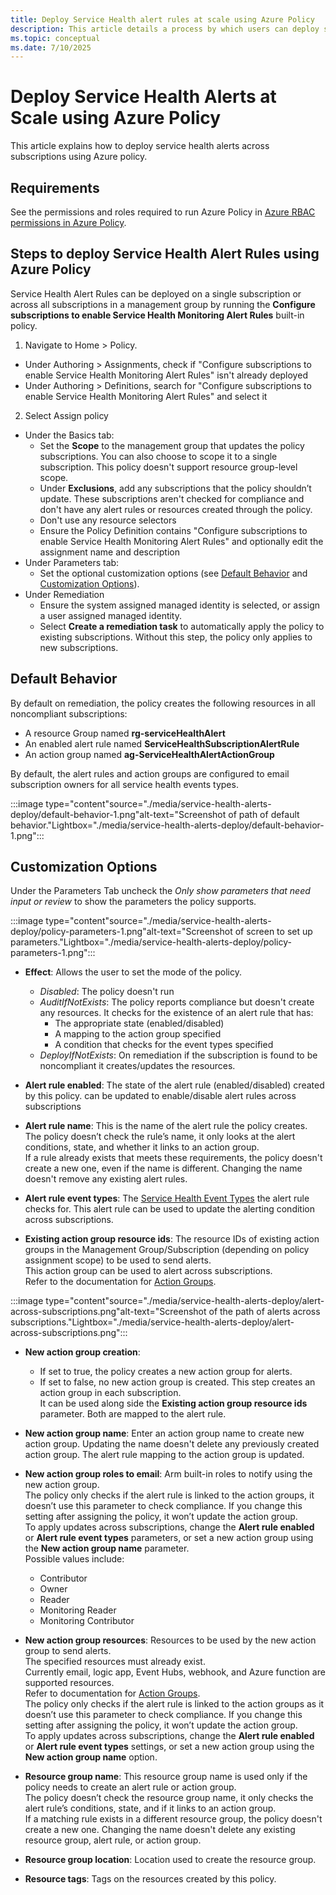 ```yaml
---
title: Deploy Service Health alert rules at scale using Azure Policy 
description: This article details a process by which users can deploy service health alerts across subscriptions via Azure policy.
ms.topic: conceptual
ms.date: 7/10/2025
---
```


# Deploy Service Health Alerts at Scale using Azure Policy


This article explains how to deploy service health alerts across subscriptions using Azure policy.

## Requirements

See the permissions and roles required to run Azure Policy in [Azure RBAC permissions in Azure Policy](/azure/governance/policy/overview#azure-rbac-permissions-in-azure-policy).

## Steps to deploy Service Health Alert Rules using Azure Policy

Service Health Alert Rules can be deployed on a single subscription or across all subscriptions in a management group by running the **Configure subscriptions to enable Service Health Monitoring Alert Rules** built-in policy.

1.  Navigate to Home > Policy. 
- Under Authoring > Assignments, check if "Configure subscriptions to enable Service Health Monitoring Alert Rules" isn't already deployed 
- Under Authoring > Definitions, search for "Configure subscriptions to enable Service Health Monitoring Alert Rules" and select it <!-- to be replaced by clicking link -->
2.  Select Assign policy 
- Under the Basics tab:
    - Set the **Scope** to the management group that updates the policy subscriptions. You can also choose to scope it to a single subscription. This policy doesn't support resource group-level scope.
    - Under **Exclusions**, add any subscriptions that the policy shouldn’t update. These subscriptions aren't checked for compliance and don't have any alert rules or resources created through the policy.
    - Don't use any resource selectors
    - Ensure the Policy Definition contains "Configure subscriptions to enable Service Health Monitoring Alert Rules" and optionally edit the assignment name and description
- Under Parameters tab: 
    - Set the optional customization options (see [Default Behavior](#default-behavior) and [Customization Options](#customization-options)).
- Under Remediation
    - Ensure the system assigned managed identity is selected, or assign a user assigned managed identity.
    - Select **Create a remediation task** to automatically apply the policy to existing subscriptions. Without this step, the policy only applies to new subscriptions.

## Default Behavior

By default on remediation, the policy creates the following resources in all noncompliant subscriptions: 
- A resource Group named **rg-serviceHealthAlert**
- An enabled alert rule named **ServiceHealthSubscriptionAlertRule** 
- An action group named **ag-ServiceHealthAlertActionGroup** 


By default, the alert rules and action groups are configured to email subscription owners for all service health events types.

:::image type="content"source="./media/service-health-alerts-deploy/default-behavior-1.png"alt-text="Screenshot of path of default behavior."Lightbox="./media/service-health-alerts-deploy/default-behavior-1.png":::


## Customization Options

Under the Parameters Tab uncheck the *Only show parameters that need input or review* to show the parameters the policy supports.

:::image type="content"source="./media/service-health-alerts-deploy/policy-parameters-1.png"alt-text="Screenshot of screen to set up parameters."Lightbox="./media/service-health-alerts-deploy/policy-parameters-1.png":::


- **Effect**: Allows the user to set the mode of the policy. <br>
    - *Disabled*: The policy doesn't run <br>
    - *AuditIfNotExists*: The policy reports compliance but doesn't create any resources. It checks for the existence of an alert rule that has:<br>
        - The appropriate state (enabled/disabled)<br>
        - A mapping to the action group specified<br>
        - A condition that checks for the event types specified<br>
    - *DeployIfNotExists*: On remediation if the subscription is found to be noncompliant it creates/updates the resources.

- **Alert rule enabled**: The state of the alert rule (enabled/disabled) created by this policy. can be updated to enable/disable alert rules across subscriptions

- **Alert rule name**: This is the name of the alert rule the policy creates. The policy doesn’t check the rule’s name, it only looks at the alert conditions, state, and whether it links to an action group. <br>If a rule already exists that meets these requirements, the policy doesn't create a new one, even if the name is different. Changing the name doesn't remove any existing alert rules.

- **Alert rule event types**: The [Service Health Event Types](./service-health-portal-update.md#service-health-events) the alert rule checks for. This alert rule can be used to update the alerting condition across subscriptions. 

- **Existing action group resource ids**: The resource IDs of existing action groups in the Management Group/Subscription (depending on policy assignment scope) to be used to send alerts.<br> This action group can be used to alert across subscriptions. <br>Refer to the documentation for [Action Groups](/azure/azure-monitor/alerts/action-groups). 

:::image type="content"source="./media/service-health-alerts-deploy/alert-across-subscriptions.png"alt-text="Screenshot of the path of alerts across subscriptions."Lightbox="./media/service-health-alerts-deploy/alert-across-subscriptions.png":::



- **New action group creation**:<br>
    - If set to true, the policy creates a new action group for alerts. <br>
    - If set to false, no new action group is created. This step creates an action group in each subscription. 
<br>It can be used along side the **Existing action group resource ids** parameter. Both are mapped to the alert rule. 

- **New action group name**: Enter an action group name to create new action group. Updating the name doesn't delete any previously created action group. The alert rule mapping to the action group is updated.

- **New action group roles to email**: Arm built-in roles to notify using the new action group. <br>The policy only checks if the alert rule is linked to the action groups, it doesn’t use this parameter to check compliance.  If you change this setting after assigning the policy, it won’t update the action group.<br> To apply updates across subscriptions, change the **Alert rule enabled** or **Alert rule event types** parameters, or set a new action group using the **New action group name** parameter. <br>
Possible values include:
    - Contributor
    - Owner
    - Reader
    - Monitoring Reader
    - Monitoring Contributor

- **New action group resources**: Resources to be used by the new action group to send alerts. <br> The specified resources must already exist. <br>Currently email, logic app, Event Hubs, webhook, and Azure function are supported resources. <br>
Refer to documentation for [Action Groups](/azure/azure-monitor/alerts/action-groups). <br>The policy only checks if the alert rule is linked to the action groups as it doesn’t use this parameter to check compliance. If you change this setting after assigning the policy, it won’t update the action group. <br> To apply updates across subscriptions, change the **Alert rule enabled** or **Alert rule event types** settings, or set a new action group using the **New action group name** option. 

- **Resource group name**: This resource group name is used only if the policy needs to create an alert rule or action group.<br> The policy doesn’t check the resource group name, it only checks the alert rule’s conditions, state, and if it links to an action group.<br> If a matching rule exists in a different resource group, the policy doesn't create a new one. Changing the name doesn't delete any existing resource group, alert rule, or action group.

- **Resource group location**: Location used to create the resource group.

- **Resource tags**: Tags on the resources created by this policy.



